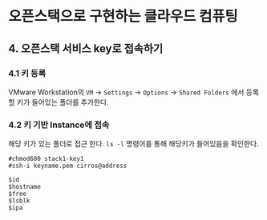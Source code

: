 # 오픈스택으로 구현하는 클라우드 컴퓨팅

## 4. 오픈스택 서비스 key로 접속하기

### 4.1 키 등록

VMware Workstation의 `VM` -> `Settings` -> `Options`  -> `Shared Folders` 에서 등록할 키가 들어있는 폴더를 추가한다.

### 4.2 키 기반 Instance에 접속

해당 키가 있는 폴더로 접근 한다. `ls -l` 명령어를 통해 해당키가 들어있음을 확인한다.

```
#chmod600 stack1-key1
#ssh-i keyname.pem cirros@address

$id
$hostname
$free
$lsblk
$ipa
```